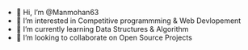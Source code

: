 - 👋 Hi, I’m @Manmohan63
- 👀 I’m interested in Competitive programmming & Web Devlopement
- 🌱 I’m currently learning Data Structures & Algorithm
- 💞️ I’m looking to collaborate on Open Source Projects


<!---
Manmohan63/Manmohan63 is a ✨ special ✨ repository because its `README.md` (this file) appears on your GitHub profile.
You can click the Preview link to take a look at your changes.
--->
